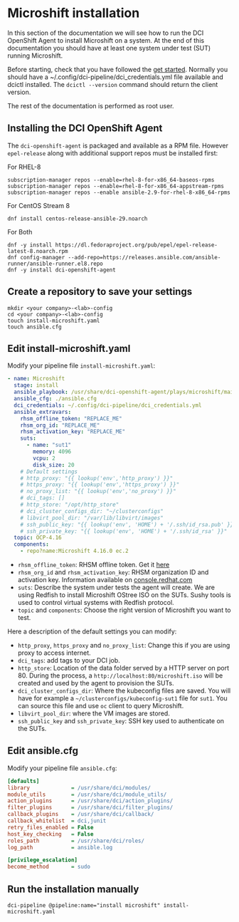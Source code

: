 # Microshift installation

In this section of the documentation we will see how to run the DCI OpenShift Agent to install Microshift on a system. At the end of this documentation you should have at least one system under test (SUT) running Microshift.

Before starting, check that you have followed the [get started](get_started). Normally you should have a ~/.config/dci-pipeline/dci_credentials.yml file available and dcictl installed. The `dcictl --version` command should return the client version.

The rest of the documentation is performed as root user.

## Installing the DCI OpenShift Agent

The `dci-openshift-agent` is packaged and available as a RPM file. However `epel-release` along with additional support
repos must be installed first:

For RHEL-8

```console
subscription-manager repos --enable=rhel-8-for-x86_64-baseos-rpms
subscription-manager repos --enable=rhel-8-for-x86_64-appstream-rpms
subscription-manager repos --enable ansible-2.9-for-rhel-8-x86_64-rpms
```

For CentOS Stream 8

```console
dnf install centos-release-ansible-29.noarch
```

For Both

```console
dnf -y install https://dl.fedoraproject.org/pub/epel/epel-release-latest-8.noarch.rpm
dnf config-manager --add-repo=https://releases.ansible.com/ansible-runner/ansible-runner.el8.repo
dnf -y install dci-openshift-agent
```

## Create a repository to save your settings

```
mkdir <your company>-<lab>-config
cd <your company>-<lab>-config
touch install-microshift.yaml
touch ansible.cfg
```

## Edit install-microshift.yaml

Modify your pipeline file `install-microshift.yaml`:

```yaml
- name: Microshift
  stage: install
  ansible_playbook: /usr/share/dci-openshift-agent/plays/microshift/main.yml
  ansible_cfg: ./ansible.cfg
  dci_credentials: ~/.config/dci-pipeline/dci_credentials.yml
  ansible_extravars:
    rhsm_offline_token: "REPLACE_ME"
    rhsm_org_id: "REPLACE_ME"
    rhsm_activation_key: "REPLACE_ME"
    suts:
      - name: "sut1"
        memory: 4096
        vcpu: 2
        disk_size: 20
    # Default settings
    # http_proxy: "{{ lookup('env','http_proxy') }}"
    # https_proxy: "{{ lookup('env','https_proxy') }}"
    # no_proxy_list: "{{ lookup('env','no_proxy') }}"
    # dci_tags: []
    # http_store: "/opt/http_store"
    # dci_cluster_configs_dir: "~/clusterconfigs"
    # libvirt_pool_dir: "/var/lib/libvirt/images"
    # ssh_public_key: "{{ lookup('env', 'HOME') + '/.ssh/id_rsa.pub' }}"
    # ssh_private_key: "{{ lookup('env', 'HOME') + '/.ssh/id_rsa' }}"
  topic: OCP-4.16
  components:
    - repo?name:Microshift 4.16.0 ec.2
```

* `rhsm_offline_token`: RHSM offline token. Get it [here](https://access.redhat.com/management/api)
* `rhsm_org_id` and `rhsm_activation_key`: RHSM organization ID and activation key. Information available on [console.redhat.com](https://console.redhat.com/insights/connector/activation-keys)
* `suts`: Describe the system under tests the agent will create. We are using Redfish to install Microshift OStree ISO on the SUTs. Sushy tools is used to control virtual systems with Redfish protocol. 
* `topic` and `components`: Choose the right version of Microshift you want to test.

Here a description of the default settings you can modify:

* `http_proxy`, `https_proxy` and `no_proxy_list`: Change this if you are using proxy to access internet.
* `dci_tags`: add tags to your DCI job.
* `http_store`: Location of the data folder served by a HTTP server on port 80. During the process, a `http://localhost:80/microshift.iso` will be created and used by the agent to provision the SUTs.
* `dci_cluster_configs_dir`: Where the kubeconfig files are saved. You will have for example a `~/clusterconfigs/kubeconfig-sut1` file for `sut1`. You can source this file and use `oc` client to query Microshift.
* `libvirt_pool_dir`: where the VM images are stored.
* `ssh_public_key` and `ssh_private_key`: SSH key used to authenticate on the SUTs.

## Edit ansible.cfg

Modify your pipeline file `ansible.cfg`:

```ini
[defaults]
library             = /usr/share/dci/modules/
module_utils        = /usr/share/dci/module_utils/
action_plugins      = /usr/share/dci/action_plugins/
filter_plugins      = /usr/share/dci/filter_plugins/
callback_plugins    = /usr/share/dci/callback/
callback_whitelist  = dci,junit
retry_files_enabled = False
host_key_checking   = False
roles_path          = /usr/share/dci/roles/
log_path            = ansible.log

[privilege_escalation]
become_method       = sudo
```

## Run the installation manually


```console
dci-pipeline @pipeline:name="install microshift" install-microshift.yaml
```
